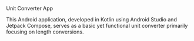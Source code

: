 Unit Converter App

This Android application, developed in Kotlin using Android Studio and Jetpack Compose, serves as a basic yet functional unit converter primarily focusing on length conversions.
